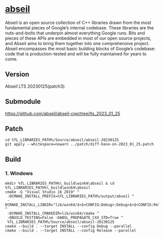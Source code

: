 # [abseil](https://abseil.io/)
Abseil is an open source collection of C++ libraries drawn from the most fundamental pieces of Google’s internal codebase. These libraries are the nuts-and-bolts that underpin almost everything Google runs. Bits and pieces of these APIs are embedded in most of our open source projects, and Abseil aims to bring them together into one comprehensive project. Abseil encompasses the most basic building blocks of Google’s codebase: code that is production-tested and will be fully maintained for years to come.

## Version
Abseil LTS 20230125(patch3)

## Submodule
https://github.com/abseil/abseil-cpp/tree/lts_2023_01_25

## Patch
```
cd %TL_LIBRARIES_PATH%/Source/abseil/abseil-20230125
git apply --whitespace=nowarn ../patch/diff-base-on-2023_01_25.patch
```

## Build

### 1. Windows
```
mkdir %TL_LIBRARIES_PATH%\_build\win64\abseil & cd %TL_LIBRARIES_PATH%\_build\win64\abseil
cmake -G "Visual Studio 16 2019" ^
 -DCMAKE_INSTALL_PREFIX=%TL_LIBRARIES_PATH%/output/abseil ^
 -DCMAKE_INSTALL_LIBDIR="lib/win64/$<$<CONFIG:Debug>:Debug>$<$<CONFIG:Release>:Release>" ^
 -DCMAKE_INSTALL_CMAKEDIR=lib/win64/cmake ^
 -DBUILD_TESTING=False -DABSL_PROPAGATE_CXX_STD=True ^
 %TL_LIBRARIES_PATH%/Source/abseil/abseil-20230125
cmake --build . --target INSTALL --config Debug --parallel
cmake --build . --target INSTALL --config Release --parallel
```
